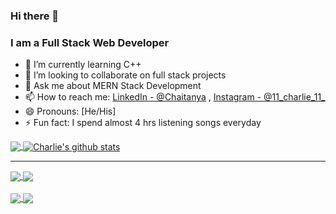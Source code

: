 ### Hi there 👋
### I am a Full Stack Web Developer
- 🌱 I’m currently learning C++
- 👯 I’m looking to collaborate on full stack projects
- 💬 Ask me about MERN Stack Development
- 📫 How to reach me: [LinkedIn - @Chaitanya](https://www.linkedin.com/in/chaitanya-lokhande-728309204/)  ,  [Instagram - @11_charlie_11_](https://www.instagram.com/11_charlie_11_/)
- 😄 Pronouns: [He/His]
- ⚡ Fun fact: I spend almost 4 hrs listening songs everyday




<a href="https://github.com/Charlie0560">
  <img align="center" src="https://github-readme-stats.vercel.app/api/top-langs/?username=Charlie0560&theme=light&hide_langs_below=1" />
</a>
<a href="https://github.com/Charlie0560">
 <img align="center" src="https://github-readme-stats.vercel.app/api?username=Charlie0560&show_icons=true&theme=light&line_height=27" alt="Charlie's github stats"/>
</a>
<hr/>
<a href="https://github.com/Charlie0560/Digital_Academic_Passport">
 <img align="center" src="https://github-readme-stats.vercel.app/api/pin/?username=Charlie0560&repo=Digital_Academic_Passport&theme=light"/>
</a>

<a href="https://github.com/Charlie0560/PICITY">
 <img align="center" src="https://github-readme-stats.vercel.app/api/pin/?username=Charlie0560&repo=PICITY&theme=light" />
</a><br/> <br/>
<a href="https://github.com/Charlie0560/Attendance_Taker">
 <img align="center" src="https://github-readme-stats.vercel.app/api/pin/?username=Charlie0560&repo=Attendance_Taker&theme=light" />
</a>
<a href="https://github.com/Charlie0560/PICT_Canteen">
 <img align="center" src="https://github-readme-stats.vercel.app/api/pin/?username=Charlie0560&repo=PICT_Canteen&theme=light" />
</a>



